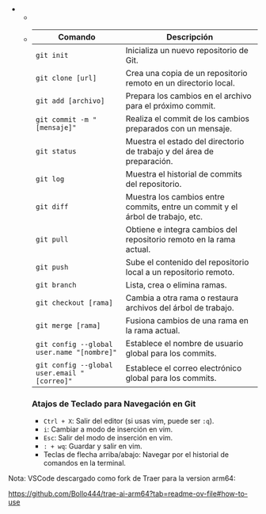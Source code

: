 - - 

  - | Comando                                     | Descripción                                                  |
    | ------------------------------------------- | ------------------------------------------------------------ |
    | `git init`                                  | Inicializa un nuevo repositorio de Git.                      |
    | `git clone [url]`                           | Crea una copia de un repositorio remoto en un directorio local. |
    | `git add [archivo]`                         | Prepara los cambios en el archivo para el próximo commit.    |
    | `git commit -m "[mensaje]"`                 | Realiza el commit de los cambios preparados con un mensaje.  |
    | `git status`                                | Muestra el estado del directorio de trabajo y del área de preparación. |
    | `git log`                                   | Muestra el historial de commits del repositorio.             |
    | `git diff`                                  | Muestra los cambios entre commits, entre un commit y el árbol de trabajo, etc. |
    | `git pull`                                  | Obtiene e integra cambios del repositorio remoto en la rama actual. |
    | `git push`                                  | Sube el contenido del repositorio local a un repositorio remoto. |
    | `git branch`                                | Lista, crea o elimina ramas.                                 |
    | `git checkout [rama]`                       | Cambia a otra rama o restaura archivos del árbol de trabajo. |
    | `git merge [rama]`                          | Fusiona cambios de una rama en la rama actual.               |
    | `git config --global user.name "[nombre]"`  | Establece el nombre de usuario global para los commits.      |
    | `git config --global user.email "[correo]"` | Establece el correo electrónico global para los commits.     |

    ### Atajos de Teclado para Navegación en Git
    - `Ctrl + X`: Salir del editor (si usas vim, puede ser `:q`).
    - `i`: Cambiar a modo de inserción en vim.
    - `Esc`: Salir del modo de inserción en vim.
    - `: + wq`: Guardar y salir en vim.
    - Teclas de flecha arriba/abajo: Navegar por el historial de comandos en la terminal.



Nota: VSCode descargado como fork de Traer para la version arm64:

https://github.com/Bollo444/trae-ai-arm64?tab=readme-ov-file#how-to-use